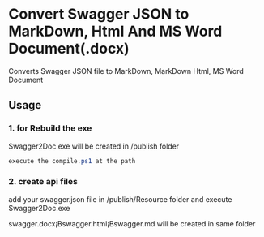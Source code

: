 # Convert Swagger JSON to MarkDown, Html And MS Word Document(.docx)
Converts Swagger JSON file to MarkDown, MarkDown Html, MS Word Document 

## Usage

### 1. for Rebuild the exe
Swagger2Doc.exe will be created in  /publish folder

```PowerShell
execute the compile.ps1 at the path
```
### 2. create api files
add your swagger.json file in /publish/Resource folder and execute Swagger2Doc.exe

swagger.docx¡Bswagger.html¡Bswagger.md will be created in same folder
